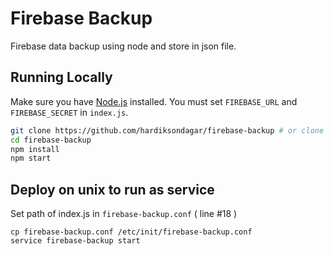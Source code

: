 # Firebase Backup

Firebase data backup using node and store in json file.

## Running Locally

Make sure you have [Node.js](http://nodejs.org/) installed.
You must set `FIREBASE_URL` and `FIREBASE_SECRET` in `index.js`.

```sh
git clone https://github.com/hardiksondagar/firebase-backup # or clone your own fork
cd firebase-backup
npm install
npm start
```



## Deploy on unix to run as service 
Set path of index.js in `firebase-backup.conf` ( line #18 )
```
cp firebase-backup.conf /etc/init/firebase-backup.conf
service firebase-backup start
```
